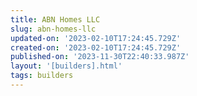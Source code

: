 ```yaml
---
title: ABN Homes LLC
slug: abn-homes-llc
updated-on: '2023-02-10T17:24:45.729Z'
created-on: '2023-02-10T17:24:45.729Z'
published-on: '2023-11-30T22:40:33.987Z'
layout: '[builders].html'
tags: builders
---
```



